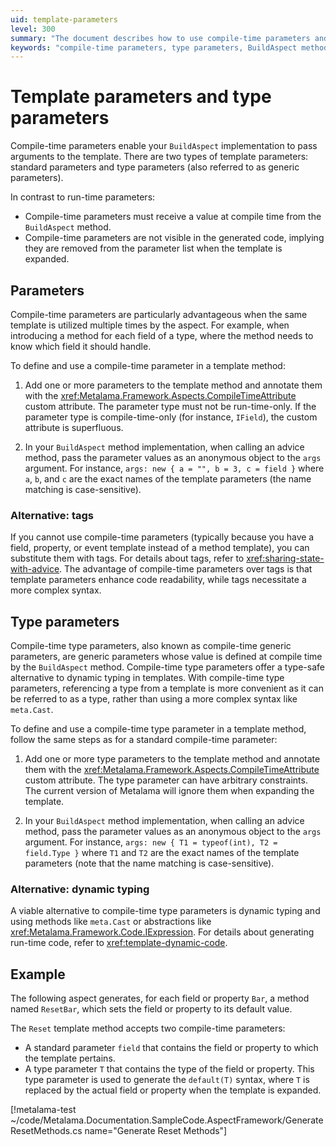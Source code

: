 ```yaml
---
uid: template-parameters
level: 300
summary: "The document describes how to use compile-time parameters and type parameters in the BuildAspect method in Metalama. It provides examples and alternatives for using these parameters."
keywords: "compile-time parameters, type parameters, BuildAspect method, Metalama, template method, compile-time-only, tags,"
---
```


# Template parameters and type parameters

Compile-time parameters enable your `BuildAspect` implementation to pass arguments to the template. There are two types of template parameters: standard parameters and type parameters (also referred to as generic parameters).

In contrast to run-time parameters:

* Compile-time parameters must receive a value at compile time from the `BuildAspect` method.
* Compile-time parameters are not visible in the generated code, implying they are removed from the parameter list when the template is expanded.

## Parameters

Compile-time parameters are particularly advantageous when the same template is utilized multiple times by the aspect. For example, when introducing a method for each field of a type, where the method needs to know which field it should handle.

To define and use a compile-time parameter in a template method:

1. Add one or more parameters to the template method and annotate them with the <xref:Metalama.Framework.Aspects.CompileTimeAttribute> custom attribute. The parameter type must not be run-time-only. If the parameter type is compile-time-only (for instance, `IField`), the custom attribute is superfluous.

2. In your `BuildAspect` method implementation, when calling an advice method, pass the parameter values as an anonymous object to the `args` argument. For instance, `args: new { a = "", b = 3, c = field }` where `a`, `b`, and `c` are the exact names of the template parameters (the name matching is case-sensitive).

### Alternative: tags

If you cannot use compile-time parameters (typically because you have a field, property, or event template instead of a method template), you can substitute them with tags. For details about tags, refer to <xref:sharing-state-with-advice>. The advantage of compile-time parameters over tags is that template parameters enhance code readability, while tags necessitate a more complex syntax.

## Type parameters

Compile-time type parameters, also known as compile-time generic parameters, are generic parameters whose value is defined at compile time by the `BuildAspect` method. Compile-time type parameters offer a type-safe alternative to dynamic typing in templates. With compile-time type parameters, referencing a type from a template is more convenient as it can be referred to as a type, rather than using a more complex syntax like `meta.Cast`.

To define and use a compile-time type parameter in a template method, follow the same steps as for a standard compile-time parameter:

1. Add one or more type parameters to the template method and annotate them with the <xref:Metalama.Framework.Aspects.CompileTimeAttribute> custom attribute. The type parameter can have arbitrary constraints. The current version of Metalama will ignore them when expanding the template.

2. In your `BuildAspect` method implementation, when calling an advice method, pass the parameter values as an anonymous object to the `args` argument. For instance, `args: new { T1 = typeof(int), T2 = field.Type }` where `T1` and `T2` are the exact names of the template parameters (note that the name matching is case-sensitive).

### Alternative: dynamic typing

A viable alternative to compile-time type parameters is dynamic typing and using methods like `meta.Cast` or abstractions like <xref:Metalama.Framework.Code.IExpression>. For details about generating run-time code, refer to <xref:template-dynamic-code>.

## Example

The following aspect generates, for each field or property `Bar`, a method named `ResetBar`, which sets the field or property to its default value.

The `Reset` template method accepts two compile-time parameters:

* A standard parameter `field` that contains the field or property to which the template pertains.
* A type parameter `T` that contains the type of the field or property. This type parameter is used to generate the `default(T)` syntax, where `T` is replaced by the actual field or property when the template is expanded.

[!metalama-test ~/code/Metalama.Documentation.SampleCode.AspectFramework/GenerateResetMethods.cs name="Generate Reset Methods"]

